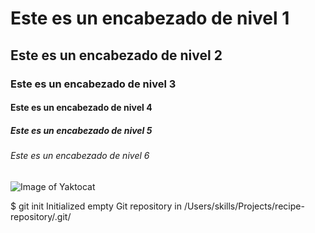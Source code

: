 # Este es un encabezado de nivel 1
## Este es un encabezado de nivel 2
### Este es un encabezado de nivel 3
#### Este es un encabezado de nivel 4
##### Este es un encabezado de nivel 5
###### Este es un encabezado de nivel 6

![Image of Yaktocat](https://octodex.github.com/images/yaktocat.png)

$ git init
Initialized empty Git repository in /Users/skills/Projects/recipe-repository/.git/
